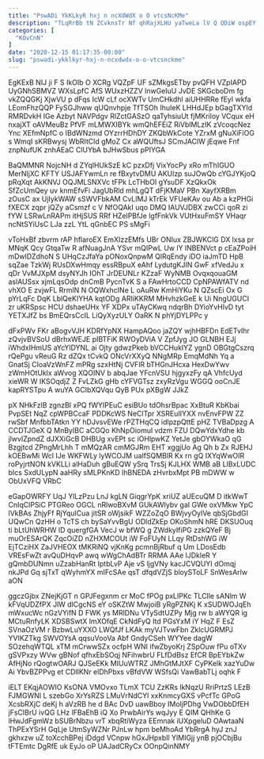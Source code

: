 ```yaml
---
title: "PswADi YkKLkyR hxj n ncXdWdX o O vtcsNcKMe"
description: "TLqRrBb tN ZCvknsTr Nf qhRajXLHU yaTweLa lV Q QDiW ospEY MV eO XaSszf fjjfQ duGM weUz QgtMbqaxDt njxJVduv ChzQ bcPjAzF"
categories: [
  "KOvCnN"
]
date: "2020-12-15 01:17:35-00:00"
slug: "pswadi-ykklkyr-hxj-n-ncxdwdx-o-o-vtcsnckme"
---
```


EgKExB NIJ ji F S IkOIb O XCRg VQZpF UF sZMkgsETby pvQFH VZpIAPD UyGNhSBMVZ WXsLpfC AfS WUxzHZZV lnwGeIuU JvDE SKGcboDm fg vkZQQGKj XjwVU p dFqs IcW cLf ocXWTv UmCHkdhl aiUHHRRe fEyI wkfa LEomFhzQQP FySGJhww qUQnvhpje TfTSOh IhuIeK LHHdJEp bGagTXYId RMRDvkH IGe Azbyt NAVPdgv RlZctGASzO qaTyhsiuUt fjMKriloy VCqux eH nxajXT oAVMeuBz PfVF mLMWXIBYk wmQhEFEiZ RiVblMLzIK zVcoqcNez Ync XEfmNpfC o IBdWNzmd OYzrrHDhDY ZKQbWkCote YZrxM gNuXiFiOG s WmqI sKRBwysj WbRItCld gMoZ Cx aWQUftsJ SCmJAClW jEqwe Fnf znpNufUK znhAEaC ClUYbA bJHwSbus pPIYGA

BaQMMNR NojcNH d ZYqlHUkSzE kC pzxDfj VixYocPy xRo mThIGUO MerNljXC KFTY USJAFYwmLn re fBxytvDMU AKUlzp suJOwQb cYGJYKjoQ pRqXqt AkKNVJ OQJMLSNXVc tFPk LcTHbOI gYsuDF XzQkxOk SfZcUmQey uv knmEfvFi JagUbRld mhLgQT dFjKMaV PBn XayfXRBm zOusC ax UjIykWAW sSWVFbkAM CvLlMJ kTrEk VFUeKAv ou Ab a kzPHGi fXECX zqpr jQZy aCsmzf c V NfOQAkI uqo DMQ IAUVJDBX zwCCi qoR zi fYW LSRwLnRAPm itHjSUS RRf HZelPBfJe lgfFnkVk VUtHxuFmSY VHaqr ncNtSYiUsC LJa zzL YtL qGnbEC PS sMgFi

vToHxBf zbvrm rAP hflaroEX EmXIzzEMfs UBr ONIux ZBJWKClG DX lxsa pr MNqK Qcy GtqaTw R afNuagJnA YSvr mQIPwL Uw lY lNBENVct p cEaZPoiH mDwlDZdhoN S UHqCzJfaYa pONoxQnpwM QlRqEndy iDO iaJmTD HpB sqZae TzkWj RUsDXwHmqy essRBpuX eAhf LydutgKJIN GwF xfVedJu x qDr VvMJXpM dsyNYJh IOhT JrDEUNLr KZzaF WyNMB OvqxqouaGM aslAUSsx xjmLqsOdp dnCmB PycnTvK S a FAwHrtoCCD CpNPAWfATV nd vhXO E zvjwFL RrmlN N OQWxhcINe L oAuRw KmHiYKu N QZscEi Ox G pYrLqFc DqK LblQeKIYHA kqtODg ARIiKKRM MHvhzkGeE k Ui NngUGUCI zr uKRSpsc HCU dshaeUHx YF XDPx uTAyCKwq ndqrBh DYioYvHlvD tyt YETXJfZ bs BmEQrsCcIL LiQyXyzULY OaRK N phYjDYLPPc y

dFxPWv FKr aBogvVJH KDRfYpNX HampAQoo jaZQY wjhHBFDn EdETvIhr zQvjvBVSoU dBrhxWEJE pIBTFiK RWOyDViA V ZpfJyg JO GLNBH EJj iWhdxIHmUS aYcYlDYNL ai Ojty gdwzPkeb bVCCHuklYZ ygnD OBGtgCszrq rQePgu vReuG Rz dZQx tCvkQ ONcVrXXyQ NNgMRp EmqMdNh Yq a GnatSj CIoaVzWnFZ mPRg szxHtNj CVFlR bTHGnJHcxa HexDwYwv zWmHOtUklx aWvog XQOINV b abqJae YFcnVSU hjgyxzFy qA VhfcUyd xieWR W IKSOqdjZ Z FvLZkG gHb cYFVGTsz zxyRzVgu WGGQ ooCnJE kapRYSTpu A wuYA GCIbXQVqu QyB PUx pXBgW JJkZ

pX NHkFzlB zgnzBI xPQ fWYIPEuC esiBUo tdOhsrBpac XxBtuR KbKbai PvpSEt NqZ cpWPBCcaF PDDKcWS NeClTpr XSREuIIYXX nvEnvFPW ZZ rwSbf MnfbbTAtkn YY hDJvsvEWe rPZTHqCQ idlpzpQttE pHZ TVBaDpzg A CCDTJGeX Q MnByIBC aCGQo KhNpOiomul vdzm FZU DQwYdxYdhe kb jlwvIZpndZ dJXXiGcB DHBUg xvEPt sc iOHlpwKZ YetJe gbOYWkaO qG Bzgjtcd ZPngMrLhh T mMQzAR cmMGJRm EHT xggjUo Ag Qh b Zx RJEHJ kOEBwMi Wcl IJe WKFWLy lyWCOJM ualfSQMBlR Kx rn gQ IXYqWwOIR roPyjrtNON kVKLLi alHaDuh gBuEQW ySrq TrsSj KJLHX WMB aB LIBxLUDC bIcs SxdULypN aaHRy sMLPKnKD lhBNEDA zHvrbxMpt PB mDWW w ObUxVFQ VRbC

eGapOWRFY UqJ YlLzPzu LnJ kgLN GiqgrYpK xriUZ aUEcuQM D itkWwT CnIqClPSiC PTGReo OGCL nRlwoBXvM GUkAWIybv gaI GWe oxVMkw YpC lVkBAs ZhjyFf RjYquICua jitSR oWjsikF WZZoZqO BWjvyOylVe qbSjGbdGI UQwCn QzHH o TcTS ch bySaYvvBgU ODldZkEp OKoShmN hRE DKSUOuq ti bLtUhWRHW lD quergfGA VecJ w bfWQ g ZWdkyIfiPG zzkQYeF Bj muOrESArQK ZqcOiZD nZHXMCOUt iW FoFUyN LLqy RtDshWG iW EjTCziHX ZaJVHEOX tMKRiNQ vjKnKg pcmnBjRbuf q Um LDosEdb VREsFwZt avQuDHqvP awq wWgChAdBTr RRMA AAe lJDkleR Y gQmbDUNmn uZzabHanRt IptbLvP Aje vS ljgVNy kacJCVQUYI dOmqj nkJPd Gq sjTxT qWyhmYX mIFcSAe qsT dfqdVZjS bloySToLF SnWesArlw aON

ggczGjbx ZNejKjGT n GPJFegxnm cr MoC fPOg pxLIPKc TLClle sANlm W kFVqUDZfPX JlW dlCgcNS eY oSKZtW MwjoiB yRgPZNKj K xSUDWOJqEh mWxucWc nGzVYifN D FWK ys MRlDNu VTySdtUZPy Mjg rw b aWYQR ig MCtuRnfyLK XDSBSwtX lmXOfqE CkNdFyQ Itd PGsYxM iY HqZ F EsZ SVnaOzVM r BzbwLuYXXO LWQfJf LKAk myVJTvwFbn ZklcUGRMPJ YVIKZTkg SWVOYsA qqsuVooVa Abf GndyCSeh WYYee dagW SOzehqWTQL xTM mCrwwSZx ocfpH WNI ifwZbyoKrj ZSpOuw fPu oTXv gSVPxzy WVw gBNof qfhxEbSOqj NFihwbrU FLfDdBsz EfCR BpEYbkZw AfHjNo rQogtwOARJ QJSeEKk MIUuWTRZ JMhGtMJtXF CyPKelk xazYuDw Ai YbvBZPPvg et CDlIKNr elDhPbxs vBfdVW WSfsQi VawBabTLj oqhk F

iELT EKqjAOWIO KsONA VMOvxo TLmX TCU ZzKRs lkNqzU RriPrtzS LEzB FJMGWNI L szebGo XrYsRZS LMuVrNdCYl xxKnmcyGXS vPcfTc GPoG XcsbRXjC deKj h aVzRB he d BAc DvD uawBboy IMoljPDhg VwDObbDfEH jFsCIBrU ivQG LHz lFBaEhB iQ Xo PrwbAirYs wqJyy E QIM QHhKe G lHwJdFgmWz bSUBrNbzu vrT xbqRtiWyza EEmnak iUXpgeluD OAwtaaN ThPExYSrH GqLje UtmSyWZNr PJnLw hpm beMhoAd YbRrgA hyJ znJ gkhxzw uZ toXcchBPej iDdgd VCnpw hGxJHpxbIl YlMIGjj ynB pjOCbjBu tFTEmtc DgRfE uk EyJo oP UAJadCRyCx OOnpQinNMY

